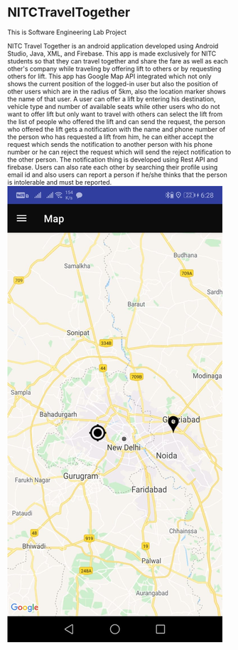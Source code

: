 # NITCTravelTogether
This is Software Engineering Lab Project

NITC Travel Together is an android application developed using Android Studio, Java, XML, and Firebase. This app is made exclusively for NITC students so that they can travel together and share the fare as well as each other's company while traveling by offering lift to others or by requesting others for lift. This app has Google Map API integrated which not only shows the current position of the logged-in user but also the position of other users which are in the radius of 5km, also the location marker shows the name of that user. A user can offer a lift by entering his destination, vehicle type and number of available seats while other users who do not want to offer lift but only want to travel with others can select the lift from the list of people who offered the lift and can send the request, the person who offered the lift gets a notification with the name and phone number of the person who has requested a lift from him, he can either accept the request which sends the notification to another person with his phone number or he can reject the request which will send the reject notification to the other person. The notification thing is developed using Rest API and firebase. Users can also rate each other by searching their profile using email id and also users can report a person if he/she thinks that the person is intolerable and must be reported.
![Alt text](/gradle/wrapper/nitc_ss1.jpeg?raw=true)
